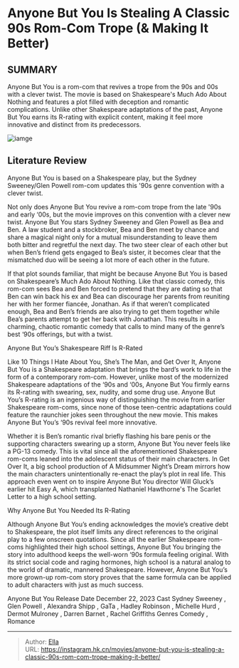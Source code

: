 # Anyone But You Is Stealing A Classic  90s Rom-Com Trope (&amp; Making It Better)


## SUMMARY 



  Anyone But You is a rom-com that revives a trope from the 90s and 00s with a clever twist.   The movie is based on Shakespeare&#39;s Much Ado About Nothing and features a plot filled with deception and romantic complications.   Unlike other Shakespeare adaptations of the past, Anyone But You earns its R-rating with explicit content, making it feel more innovative and distinct from its predecessors.  

![iamge](https://static1.srcdn.com/wordpress/wp-content/uploads/2024/01/glen-powell-s-grinning-ben-gives-syndey-sweeney-s-laughing-bea-a-piggyback-in-anyone-but-you.jpg)

## Literature Review

Anyone But You is based on a Shakespeare play, but the Sydney Sweeney/Glen Powell rom-com updates this &#39;90s genre convention with a clever twist.




Not only does Anyone But You revive a rom-com trope from the late &#39;90s and early ‘00s, but the movie improves on this convention with a clever new twist. Anyone But You stars Sydney Sweeney and Glen Powell as Bea and Ben. A law student and a stockbroker, Bea and Ben meet by chance and share a magical night only for a mutual misunderstanding to leave them both bitter and regretful the next day. The two steer clear of each other but when Ben’s friend gets engaged to Bea’s sister, it becomes clear that the mismatched duo will be seeing a lot more of each other in the future.




If that plot sounds familiar, that might be because Anyone But You is based on Shakespeare’s Much Ado About Nothing. Like that classic comedy, this rom-com sees Bea and Ben forced to pretend that they are dating so that Ben can win back his ex and Bea can discourage her parents from reuniting her with her former fiancée, Jonathan. As if that weren’t complicated enough, Bea and Ben’s friends are also trying to get them together while Bea’s parents attempt to get her back with Jonathan. This results in a charming, chaotic romantic comedy that calls to mind many of the genre’s best ‘90s offerings, but with a twist.


 Anyone But You’s Shakespeare Riff Is R-Rated 
          

Like 10 Things I Hate About You, She’s The Man, and Get Over It, Anyone But You is a Shakespeare adaptation that brings the bard’s work to life in the form of a contemporary rom-com. However, unlike most of the modernized Shakespeare adaptations of the ‘90s and ‘00s, Anyone But You firmly earns its R-rating with swearing, sex, nudity, and some drug use. Anyone But You’s R-rating is an ingenious way of distinguishing the movie from earlier Shakespeare rom-coms, since none of those teen-centric adaptations could feature the raunchier jokes seen throughout the new movie. This makes Anyone But You’s ‘90s revival feel more innovative.




Whether it is Ben’s romantic rival briefly flashing his bare penis or the supporting characters swearing up a storm, Anyone But You never feels like a PG-13 comedy. This is vital since all the aforementioned Shakespeare rom-coms leaned into the adolescent status of their main characters. In Get Over It, a big school production of A Midsummer Night’s Dream mirrors how the main characters unintentionally re-enact the play’s plot in real life. This approach even went on to inspire Anyone But You director Will Gluck’s earlier hit Easy A, which transplanted Nathaniel Hawthorne&#39;s The Scarlet Letter to a high school setting.



 Why Anyone But You Needed Its R-Rating 
          

Although Anyone But You’s ending acknowledges the movie’s creative debt to Shakespeare, the plot itself limits any direct references to the original play to a few onscreen quotations. Since all the earlier Shakespeare rom-coms highlighted their high school settings, Anyone But You bringing the story into adulthood keeps the well-worn ‘90s formula feeling original. With its strict social code and raging hormones, high school is a natural analog to the world of dramatic, mannered Shakespeare. However, Anyone But You’s more grown-up rom-com story proves that the same formula can be applied to adult characters with just as much success.




   Anyone But You      Release Date    December 22, 2023     Cast    Sydney Sweeney , Glen Powell , Alexandra Shipp , GaTa , Hadley Robinson , Michelle Hurd , Dermot Mulroney , Darren Barnet , Rachel Griffiths     Genres    Comedy , Romance      


---

> Author: [Ella](https://instagram.hk.cn/)  
> URL: https://instagram.hk.cn/movies/anyone-but-you-is-stealing-a-classic-90s-rom-com-trope-making-it-better/  

